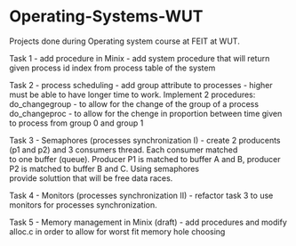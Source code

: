 # Operating-Systems-WUT  
Projects done during Operating system course at FEIT at WUT.  
  
Task 1 - add procedure in Minix - add system procedure that will return given process id index from process  table of the system  
  
Task 2 - process scheduling - add group attribute to processes - higher must be able to have longer time to work. Implement 2 procedures:  
do_changegroup - to allow for the change of the group of a process  
do_changeproc - to allow for the chenge in proportion between time given to process from group 0 and group 1  
  
Task 3 - Semaphores (processes synchronization I) - create 2 producents (p1 and p2) and 3 consumers thread. Each consumer matched  
to one buffer (queue). Producer P1 is matched to buffer A and B, producer P2 is matched to buffer B and C. Using semaphores  
provide soluttion that will be free data races.  
  
Task 4 - Monitors (processes synchronization II) - refactor task 3 to use monitors for processes synchronization.  
  
Task 5 - Memory management in Minix (draft) - add procedures and modify alloc.c in order to allow for worst fit memory hole choosing
